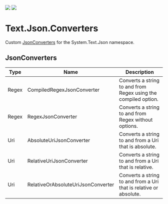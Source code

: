 ![](https://img.shields.io/github/license/Woody230/CSharpExtensions)
[![](https://img.shields.io/nuget/v/Woody230.Text.Json.Converters)](https://www.nuget.org/packages/Woody230.Text.Json.Converters)

# Text.Json.Converters

Custom [JsonConverters](https://learn.microsoft.com/en-us/dotnet/api/system.text.json.serialization.jsonconverter) for the System.Text.Json namespace.

## JsonConverters

| Type | Name | Description |
| --- | --- | --- |
| Regex | CompiledRegexJsonConverter | Converts a string to and from Regex using the compiled option. |
| Regex | RegexJsonConverter | Converts a string to and from Regex without options. |
| Uri | AbsoluteUriJsonConverter | Converts a string to and from a Uri that is absolute. |
| Uri | RelativeUriJsonConverter | Converts a string to and from a Uri that is relative. |
| Uri | RelativeOrAbsoluteUriJsonConverter | Converts a string to and from a Uri that is relative or absolute. |